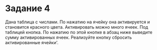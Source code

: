 # Задание 4
Дана таблица с числами. По нажатию на ячейку она активируется и становится
красного цвета. Активировать можно много ячеек. Под таблицей кнопка. По
нажатию по этой кнопке в абзац ниже выведите сумму активированных ячеек.
Реализуйте кнопку сбросить активированные ячейки'.